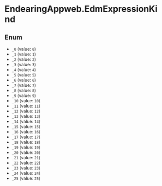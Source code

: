 # EndearingAppweb.EdmExpressionKind

## Enum

* `_0` (value: `0`)
* `_1` (value: `1`)
* `_2` (value: `2`)
* `_3` (value: `3`)
* `_4` (value: `4`)
* `_5` (value: `5`)
* `_6` (value: `6`)
* `_7` (value: `7`)
* `_8` (value: `8`)
* `_9` (value: `9`)
* `_10` (value: `10`)
* `_11` (value: `11`)
* `_12` (value: `12`)
* `_13` (value: `13`)
* `_14` (value: `14`)
* `_15` (value: `15`)
* `_16` (value: `16`)
* `_17` (value: `17`)
* `_18` (value: `18`)
* `_19` (value: `19`)
* `_20` (value: `20`)
* `_21` (value: `21`)
* `_22` (value: `22`)
* `_23` (value: `23`)
* `_24` (value: `24`)
* `_25` (value: `25`)
